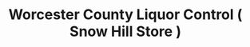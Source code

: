 ---
title: "Worcester County Liquor Control ( Snow Hill Store )"
url: /snow-hill/worcester-county-liquor-control-snow-hill-store/
shop: Spirituosen
---